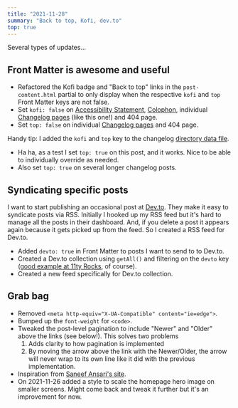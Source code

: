 ```yaml
---
title: "2021-11-28"
summary: "Back to top, Kofi, dev.to"
top: true
---
```

Several types of updates...

## Front Matter is awesome and useful

* Refactored the Kofi badge and "Back to top" links in the ```post-content.html``` partial to only display when the respective ```kofi``` and ```top``` Front Matter keys are not false.
* Set ```kofi: false``` on [Accessibility Statement](/accessibility-statement/), [Colophon](/colophon/), individual [Changelog pages](/changelog/) (like this one!) and 404 page.
* Set ```top: false``` on individual [Changelog pages](/changelog/) and 404 page.

Handy tip: I added the ```kofi``` and ```top``` key to the changelog [directory data file](https://learneleventyfromscratch.com/lesson/12.html#default-layout-and-permalinks).

* Ha ha, as a test I set ```top: true``` on this post, and it works. Nice to be able to individually override as needed.
* Also set ```top: true``` on several longer changelog posts.

## Syndicating specific posts

I want to start publishing an occasional post at [Dev.to](http://dev.to). They make it easy to syndicate posts via RSS. Initially I hooked up my RSS feed but it's hard to manage all the posts in their dashboard. And, if you delete a post it appears again because it gets picked up from the feed. So I created a RSS feed for Dev.to.

* Added ```devto: true``` in Front Matter to posts I want to send to to Dev.to.
* Created a Dev.to collection using ```getAll()``` and filtering on the ```devto``` key ([good example at 11ty Rocks](https://11ty.rocks/eleventyjs/collections/#collections-based-on-frontmatter), of course).
* Created a new feed specifically for Dev.to collection.

## Grab bag

* Removed ```<meta http-equiv="X-UA-Compatible" content="ie=edge">```.
* Bumped up the ```font-weight``` for ```<code>```.
* Tweaked the post-level pagination to include "Newer" and "Older" above the links (see below!). This solves two problems
  1. Adds clarity to how pagination is implemented
  2. By moving the arrow above the link with the Newer/Older, the arrow will never wrap to its own line like it did with the previous implementation.
* Inspiration from [Saneef Ansari's site](https://saneef.com/).
* On 2021-11-26 added a style to scale the homepage hero image on smaller screens. Might come back and tweak it further but it's an improvement for now.
